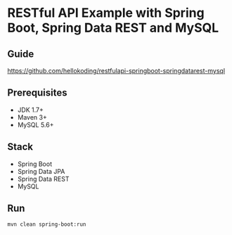 # RESTful API Example with Spring Boot, Spring Data REST and MySQL

## Guide
https://github.com/hellokoding/restfulapi-springboot-springdatarest-mysql

## Prerequisites
- JDK 1.7+
- Maven 3+
- MySQL 5.6+

## Stack
- Spring Boot
- Spring Data JPA
- Spring Data REST
- MySQL

## Run
`mvn clean spring-boot:run`